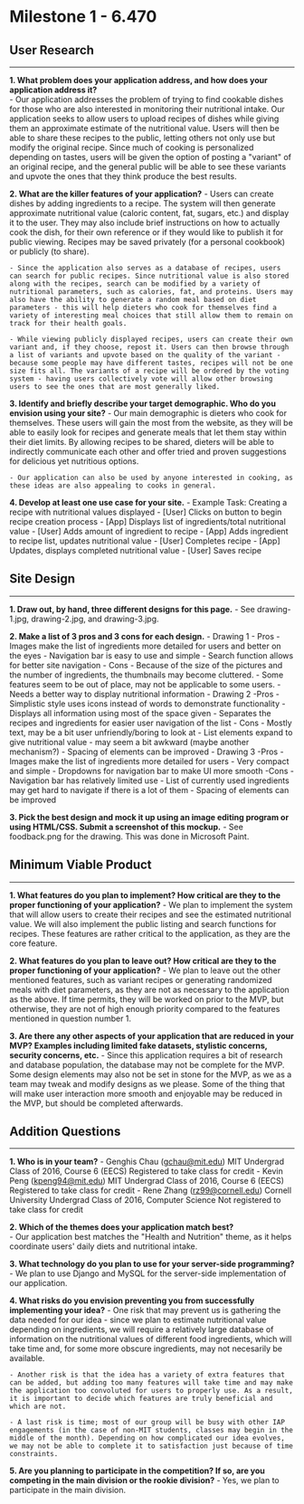 # Milestone 1 - 6.470

## User Research
---------------------------
**1. What problem does your application address, and how does your application address it?**  
    - Our application addresses the problem of trying to find cookable dishes for those who are also interested in monitoring their nutritional intake. Our application seeks to allow users to upload recipes of dishes while giving them an approximate estimate of the nutritional value. Users will then be able to share these recipes to the public, letting others not only use but modify the original recipe. Since much of cooking is personalized depending on tastes, users will be given the option of posting a "variant" of an original recipe, and the general public will be able to see these variants and upvote the ones that they think produce the best results. 

**2. What are the killer features of your application?**
    - Users can create dishes by adding ingredients to a recipe. The system will then generate approximate nutritional value (caloric content, fat, sugars, etc.) and display it to the user. They may also include brief instructions on how to actually cook the dish, for their own reference or if they would like to publish it for public viewing. Recipes may be saved privately (for a personal cookbook) or publicly (to share).
    
    - Since the application also serves as a database of recipes, users can search for public recipes. Since nutritional value is also stored along with the recipes, search can be modified by a variety of nutritional parameters, such as calories, fat, and proteins. Users may also have the ability to generate a random meal based on diet parameters - this will help dieters who cook for themselves find a variety of interesting meal choices that still allow them to remain on track for their health goals.
    
    - While viewing publicly displayed recipes, users can create their own variant and, if they choose, repost it. Users can then browse through a list of variants and upvote based on the quality of the variant - because some people may have different tastes, recipes will not be one size fits all. The variants of a recipe will be ordered by the voting system - having users collectively vote will allow other browsing users to see the ones that are most generally liked.
    
**3. Identify and briefly describe your target demographic. Who do you envision using your site?**
    - Our main demographic is dieters who cook for themselves. These users will gain the most from the website, as they will be able to easily look for recipes and generate meals that let them stay within their diet limits. By allowing recipes to be shared, dieters will be able to indirectly communicate each other and offer tried and proven suggestions for delicious yet nutritious options.
    
    - Our application can also be used by anyone interested in cooking, as these ideas are also appealing to cooks in general.

**4. Develop at least one use case for your site.**
    - Example Task: Creating a recipe with nutritional values displayed
        - [User] Clicks on button to begin recipe creation process
        - [App]  Displays list of ingredients/total nutritional value
        - [User] Adds amount of ingredient to recipe
        - [App]  Adds ingredient to recipe list, updates nutritional value
        - [User] Completes recipe
        - [App]  Updates, displays completed nutritional value
        - [User] Saves recipe

## Site Design
---------------------------
**1. Draw out, by hand, three different designs for this page.**
    - See drawing-1.jpg, drawing-2.jpg, and drawing-3.jpg.

**2. Make a list of 3 pros and 3 cons for each design.**
    - Drawing 1
        - Pros
            - Images make the list of ingredients more detailed for users and better on the eyes
            - Navigation bar is easy to use and simple
            - Search function allows for better site navigation
        - Cons
            - Because of the size of the pictures and the number of ingredients, the thumbnails may become cluttered.
            - Some features seem to be out of place, may not be applicable to some users.
            - Needs a better way to display nutritional information
    - Drawing 2
        -Pros
            - Simplistic style uses icons instead of words to demonstrate functionality
            - Displays all information using most of the space given
            - Separates the recipes and ingredients for easier user navigation of the list
        - Cons
            - Mostly text, may be a bit user unfriendly/boring to look at
            - List elements expand to give nutritional value - may seem a bit awkward (maybe another mechanism?)
            - Spacing of elements can be improved
    - Drawing 3
        -Pros
            - Images make the list of ingredients more detailed for users
            - Very compact and simple
            - Dropdowns for navigation bar to make UI more smooth
        -Cons
            - Navigation bar has relatively limited use
            - List of currently used ingredients may get hard to navigate if there is a lot of them
            - Spacing of elements can be improved

**3. Pick the best design and mock it up using an image editing program or using HTML/CSS. Submit a screenshot of this mockup.**
    - See foodback.png for the drawing. This was done in Microsoft Paint.

## Minimum Viable Product
---------------------------
**1. What features do you plan to implement? How critical are they to the proper functioning of your application?**
    - We plan to implement the system that will allow users to create their recipes and see the estimated nutritional value. We will also implement the public listing and search functions for recipes. These features are rather critical to the application, as they are the core feature.
    
**2. What features do you plan to leave out? How critical are they to the proper functioning of your application?**
    - We plan to leave out the other mentioned features, such as variant recipes or generating randomized meals with diet parameters, as they are not as necessary to the application as the above. If time permits, they will be worked on prior to the MVP, but otherwise, they are not of high enough priority compared to the features mentioned in question number 1.
    
**3. Are there any other aspects of your application that are reduced in your MVP? Examples including limited fake datasets, stylistic concerns, security concerns, etc.**
    - Since this application requires a bit of research and database population, the database may not be complete for the MVP. Some design elements may also not be set in stone for the MVP, as we as a team may tweak and modify designs as we please. Some of the thing that will make user interaction more smooth and enjoyable may be reduced in the MVP, but should be completed afterwards.

## Addition Questions
---------------------------
**1. Who is in your team?**
    - Genghis Chau (gchau@mit.edu)
        MIT Undergrad Class of 2016, Course 6 (EECS)
        Registered to take class for credit
    - Kevin Peng (kpeng94@mit.edu)
        MIT Undergrad Class of 2016, Course 6 (EECS)
        Registered to take class for credit
    - Rene Zhang (rz99@cornell.edu)
        Cornell University Undergrad Class of 2016, Computer Science
        Not registered to take class for credit

**2. Which of the themes does your application match best?**  
    - Our application best matches the "Health and Nutrition" theme, as it helps coordinate users' daily diets and nutritional intake.
    
**3. What technology do you plan to use for your server-side programming?**  
    - We plan to use Django and MySQL for the server-side implementation of our application.

**4. What risks do you envision preventing you from successfully implementing your idea?**
    - One risk that may prevent us is gathering the data needed for our idea - since we plan to estimate nutritional value depending on ingredients, we will require a relatively large database of information on the nutritional values of different food ingredients, which will take time and, for some more obscure ingredients, may not necesarily be available. 
    
    - Another risk is that the idea has a variety of extra features that can be added, but adding too many features will take time and may make the application too convoluted for users to properly use. As a result, it is important to decide which features are truly beneficial and which are not.
    
    - A last risk is time; most of our group will be busy with other IAP engagements (in the case of non-MIT students, classes may begin in the middle of the month). Depending on how complicated our idea evolves, we may not be able to complete it to satisfaction just because of time constraints.
    
**5. Are you planning to participate in the competition? If so, are you competing in the main division or the rookie division?**
    - Yes, we plan to participate in the main division.
